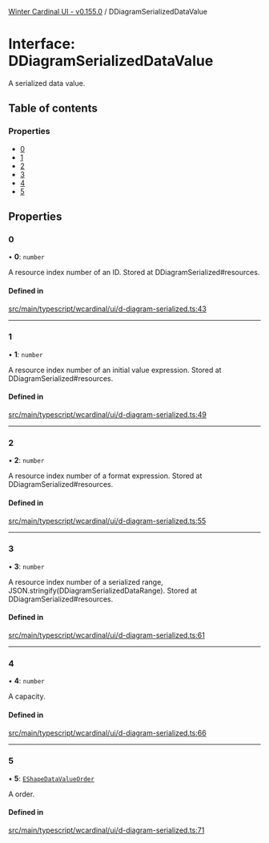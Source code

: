 [Winter Cardinal UI - v0.155.0](../index.md) / DDiagramSerializedDataValue

# Interface: DDiagramSerializedDataValue

A serialized data value.

## Table of contents

### Properties

- [0](DDiagramSerializedDataValue.md#0)
- [1](DDiagramSerializedDataValue.md#1)
- [2](DDiagramSerializedDataValue.md#2)
- [3](DDiagramSerializedDataValue.md#3)
- [4](DDiagramSerializedDataValue.md#4)
- [5](DDiagramSerializedDataValue.md#5)

## Properties

### 0

• **0**: `number`

A resource index number of an ID.
Stored at DDiagramSerialized#resources.

#### Defined in

[src/main/typescript/wcardinal/ui/d-diagram-serialized.ts:43](https://github.com/winter-cardinal/winter-cardinal-ui/blob/v0.155.0/src/main/typescript/wcardinal/ui/d-diagram-serialized.ts#L43)

___

### 1

• **1**: `number`

A resource index number of an initial value expression.
Stored at DDiagramSerialized#resources.

#### Defined in

[src/main/typescript/wcardinal/ui/d-diagram-serialized.ts:49](https://github.com/winter-cardinal/winter-cardinal-ui/blob/v0.155.0/src/main/typescript/wcardinal/ui/d-diagram-serialized.ts#L49)

___

### 2

• **2**: `number`

A resource index number of a format expression.
Stored at DDiagramSerialized#resources.

#### Defined in

[src/main/typescript/wcardinal/ui/d-diagram-serialized.ts:55](https://github.com/winter-cardinal/winter-cardinal-ui/blob/v0.155.0/src/main/typescript/wcardinal/ui/d-diagram-serialized.ts#L55)

___

### 3

• **3**: `number`

A resource index number of a serialized range, JSON.stringify(DDiagramSerializedDataRange).
Stored at DDiagramSerialized#resources.

#### Defined in

[src/main/typescript/wcardinal/ui/d-diagram-serialized.ts:61](https://github.com/winter-cardinal/winter-cardinal-ui/blob/v0.155.0/src/main/typescript/wcardinal/ui/d-diagram-serialized.ts#L61)

___

### 4

• **4**: `number`

A capacity.

#### Defined in

[src/main/typescript/wcardinal/ui/d-diagram-serialized.ts:66](https://github.com/winter-cardinal/winter-cardinal-ui/blob/v0.155.0/src/main/typescript/wcardinal/ui/d-diagram-serialized.ts#L66)

___

### 5

• **5**: [`EShapeDataValueOrder`](../index.md#eshapedatavalueorder)

A order.

#### Defined in

[src/main/typescript/wcardinal/ui/d-diagram-serialized.ts:71](https://github.com/winter-cardinal/winter-cardinal-ui/blob/v0.155.0/src/main/typescript/wcardinal/ui/d-diagram-serialized.ts#L71)

